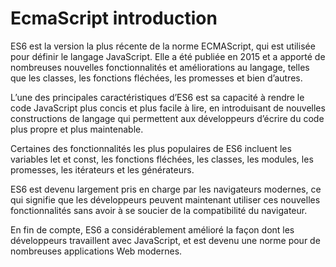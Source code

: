 # EcmaScript introduction

ES6 est la version la plus récente de la norme ECMAScript, qui est utilisée pour définir le langage JavaScript. Elle a été publiée en 2015 et a apporté de nombreuses nouvelles fonctionnalités et améliorations au langage, telles que les classes, les fonctions fléchées, les promesses et bien d’autres.

L’une des principales caractéristiques d’ES6 est sa capacité à rendre le code JavaScript plus concis et plus facile à lire, en introduisant de nouvelles constructions de langage qui permettent aux développeurs d’écrire du code plus propre et plus maintenable.


Certaines des fonctionnalités les plus populaires de ES6 incluent les variables let et const, les fonctions fléchées, les classes, les modules, les promesses, les itérateurs et les générateurs.

ES6 est devenu largement pris en charge par les navigateurs modernes, ce qui signifie que les développeurs peuvent maintenant utiliser ces nouvelles fonctionnalités sans avoir à se soucier de la compatibilité du navigateur.

En fin de compte, ES6 a considérablement amélioré la façon dont les développeurs travaillent avec JavaScript, et est devenu une norme pour de nombreuses applications Web modernes.